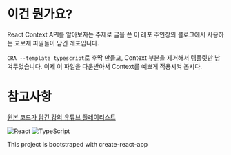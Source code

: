 # 이건 뭔가요?

React Context API를 알아보자는 주제로 글을 쓴 이 레포 주인장의 블로그에서 사용하는 교보재 파일들이 담긴 레포입니다.

`CRA --template typescript`로 후딱 만들고, Context 부분을 제거해서 템플릿만 남겨두었습니다. 이제 이 파일을 다운받아서 Context를 예쁘게 적용시켜 봅시다.

# 참고사항

[원본 코드가 담긴 강의 유튜브 플레이리스트](https://www.youtube.com/watch?v=6RhOzQciVwI&list=PL4cUxeGkcC9hNokByJilPg5g9m2APUePI)

![React](https://img.shields.io/badge/react-%2320232a.svg?style=for-the-badge&logo=react&logoColor=%2361DAFB)
![TypeScript](https://img.shields.io/badge/typescript-%23007ACC.svg?style=for-the-badge&logo=typescript&logoColor=white)

This project is bootstraped with create-react-app

